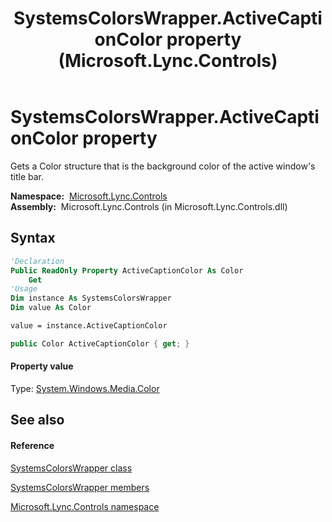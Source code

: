 ﻿---
title: SystemsColorsWrapper.ActiveCaptionColor property  (Microsoft.Lync.Controls)
TOCTitle: 'ActiveCaptionColor property '
ms:assetid: P:Microsoft.Lync.Controls.SystemsColorsWrapper.ActiveCaptionColor_DI_3_UC_OCS14MrefLyncWPF
ms:mtpsurl: https://msdn.microsoft.com/en-us/library/microsoft.lync.controls.systemscolorswrapper.activecaptioncolor_di_3_uc_ocs14mreflyncwpf(v=office.15)
ms:contentKeyID: 48597556
ms.date: 07/28/2014
mtps_version: v=office.15
f1_keywords:
- Microsoft.Lync.Controls.SystemsColorsWrapper.ActiveCaptionColor
dev_langs:
- CSharp
- JScript
- VB
- other
---

# SystemsColorsWrapper.ActiveCaptionColor property

Gets a Color structure that is the background color of the active window's title bar.

**Namespace:**  [Microsoft.Lync.Controls](microsoft-lync-controls-namespace_1.md)  
**Assembly:**  Microsoft.Lync.Controls (in Microsoft.Lync.Controls.dll)

## Syntax

``` vb
'Declaration
Public ReadOnly Property ActiveCaptionColor As Color
    Get
'Usage
Dim instance As SystemsColorsWrapper
Dim value As Color

value = instance.ActiveCaptionColor
```

``` csharp
public Color ActiveCaptionColor { get; }
```

#### Property value

Type: [System.Windows.Media.Color](http://msdn2.microsoft.com/en-us/library/ms653055)  

## See also

#### Reference

[SystemsColorsWrapper class](systemscolorswrapper-class-microsoft-lync-controls_1.md)

[SystemsColorsWrapper members](systemscolorswrapper-members-microsoft-lync-controls_1.md)

[Microsoft.Lync.Controls namespace](microsoft-lync-controls-namespace_1.md)

